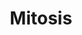 ---
layout: post.njk
title: "Mitosis"
summary: "This is a unique idea in framework development. A framework designed to compile to other frameworks. It's also inspired by other frameworks. At first it looks surprisingly like React, but it also gets inspiration from just about everything else."
thumb: "/images/shorts/2021-12-07_17-00-52.png"
links:
  - website: "https://github.com/builderio/mitosis"
category: shorts
tags: 
- external
---